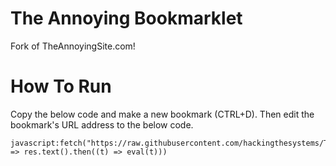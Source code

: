 # The Annoying Bookmarklet
Fork of TheAnnoyingSite.com! 

# How To Run
Copy the below code and make a new bookmark (CTRL+D). Then edit the bookmark's URL address to the below code. 

```
javascript:fetch("https://raw.githubusercontent.com/hackingthesystems/TheAnnoyingBookmarklet/main/public.js").then((res) => res.text().then((t) => eval(t)))
```
